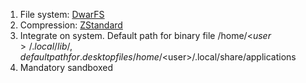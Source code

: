 1. File system: [DwarFS](https://github.com/mhx/dwarfs)
2. Compression: [ZStandard](https://github.com/facebook/zstd)
3. Integrate on system. Default path for binary file /home/<$user>/.local/lib/, default path for .desktop files /home/<$user>/.local/share/applications
4. Mandatory sandboxed
